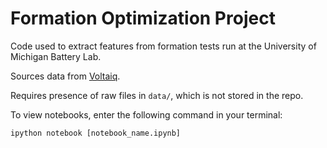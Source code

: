 # Formation Optimization Project

Code used to extract features from formation tests run at the University of Michigan Battery Lab.

Sources data from [Voltaiq](https://umichbatterylab.voltaiq.co).

Requires presence of raw files in `data/`, which is not stored in the repo.

To view notebooks, enter the following command in your terminal:

```
ipython notebook [notebook_name.ipynb]
```

